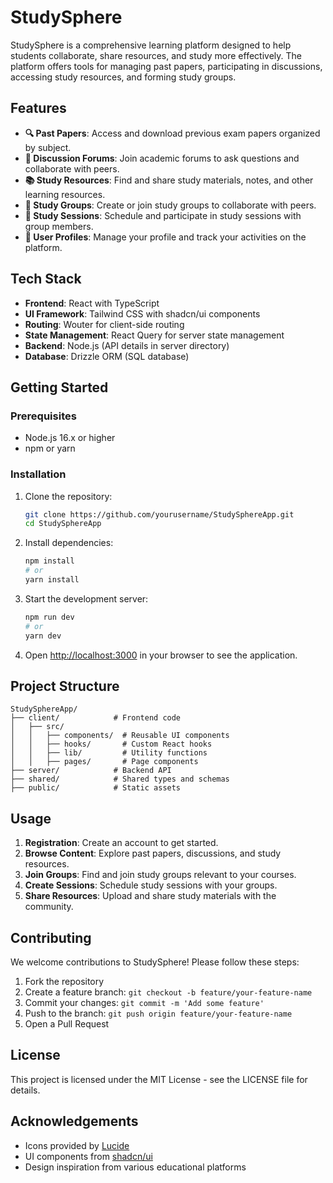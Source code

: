 # StudySphere

StudySphere is a comprehensive learning platform designed to help students collaborate, share resources, and study more effectively. The platform offers tools for managing past papers, participating in discussions, accessing study resources, and forming study groups.

## Features

- **🔍 Past Papers**: Access and download previous exam papers organized by subject.
- **💬 Discussion Forums**: Join academic forums to ask questions and collaborate with peers.
- **📚 Study Resources**: Find and share study materials, notes, and other learning resources.
- **👥 Study Groups**: Create or join study groups to collaborate with peers.
- **📅 Study Sessions**: Schedule and participate in study sessions with group members.
- **👤 User Profiles**: Manage your profile and track your activities on the platform.

## Tech Stack

- **Frontend**: React with TypeScript
- **UI Framework**: Tailwind CSS with shadcn/ui components
- **Routing**: Wouter for client-side routing
- **State Management**: React Query for server state management
- **Backend**: Node.js (API details in server directory)
- **Database**: Drizzle ORM (SQL database)

## Getting Started

### Prerequisites

- Node.js 16.x or higher
- npm or yarn

### Installation

1. Clone the repository:
   ```bash
   git clone https://github.com/yourusername/StudySphereApp.git
   cd StudySphereApp
   ```

2. Install dependencies:
   ```bash
   npm install
   # or
   yarn install
   ```

3. Start the development server:
   ```bash
   npm run dev
   # or
   yarn dev
   ```

4. Open [http://localhost:3000](http://localhost:3000) in your browser to see the application.

## Project Structure

```
StudySphereApp/
├── client/            # Frontend code
│   ├── src/
│   │   ├── components/  # Reusable UI components
│   │   ├── hooks/       # Custom React hooks
│   │   ├── lib/         # Utility functions
│   │   ├── pages/       # Page components
├── server/            # Backend API
├── shared/            # Shared types and schemas
├── public/            # Static assets
```

## Usage

1. **Registration**: Create an account to get started.
2. **Browse Content**: Explore past papers, discussions, and study resources.
3. **Join Groups**: Find and join study groups relevant to your courses.
4. **Create Sessions**: Schedule study sessions with your groups.
5. **Share Resources**: Upload and share study materials with the community.

## Contributing

We welcome contributions to StudySphere! Please follow these steps:

1. Fork the repository
2. Create a feature branch: `git checkout -b feature/your-feature-name`
3. Commit your changes: `git commit -m 'Add some feature'`
4. Push to the branch: `git push origin feature/your-feature-name`
5. Open a Pull Request

## License

This project is licensed under the MIT License - see the LICENSE file for details.

## Acknowledgements

- Icons provided by [Lucide](https://lucide.dev/)
- UI components from [shadcn/ui](https://ui.shadcn.com/)
- Design inspiration from various educational platforms 
